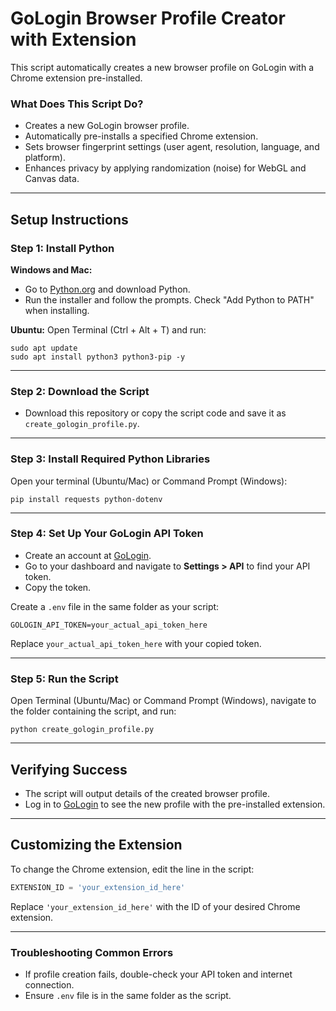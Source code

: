 # GoLogin Browser Profile Creator with Extension

This script automatically creates a new browser profile on GoLogin with a Chrome extension pre-installed.

### What Does This Script Do?
- Creates a new GoLogin browser profile.
- Automatically pre-installs a specified Chrome extension.
- Sets browser fingerprint settings (user agent, resolution, language, and platform).
- Enhances privacy by applying randomization (noise) for WebGL and Canvas data.

---

## Setup Instructions

### Step 1: Install Python

**Windows and Mac:**
- Go to [Python.org](https://www.python.org/downloads/) and download Python.
- Run the installer and follow the prompts. Check "Add Python to PATH" when installing.

**Ubuntu:**
Open Terminal (Ctrl + Alt + T) and run:
```
sudo apt update
sudo apt install python3 python3-pip -y
```

---

### Step 2: Download the Script

- Download this repository or copy the script code and save it as `create_gologin_profile.py`.

---

### Step 3: Install Required Python Libraries

Open your terminal (Ubuntu/Mac) or Command Prompt (Windows):
```
pip install requests python-dotenv
```

---

### Step 4: Set Up Your GoLogin API Token

- Create an account at [GoLogin](https://gologin.com/).
- Go to your dashboard and navigate to **Settings > API** to find your API token.
- Copy the token.

Create a `.env` file in the same folder as your script:
```
GOLOGIN_API_TOKEN=your_actual_api_token_here
```
Replace `your_actual_api_token_here` with your copied token.

---

### Step 5: Run the Script

Open Terminal (Ubuntu/Mac) or Command Prompt (Windows), navigate to the folder containing the script, and run:
```
python create_gologin_profile.py
```

---

## Verifying Success

- The script will output details of the created browser profile.
- Log in to [GoLogin](https://app.gologin.com/) to see the new profile with the pre-installed extension.

---

## Customizing the Extension

To change the Chrome extension, edit the line in the script:
```python
EXTENSION_ID = 'your_extension_id_here'
```
Replace `'your_extension_id_here'` with the ID of your desired Chrome extension.

---

### Troubleshooting Common Errors

- If profile creation fails, double-check your API token and internet connection.
- Ensure `.env` file is in the same folder as the script.
